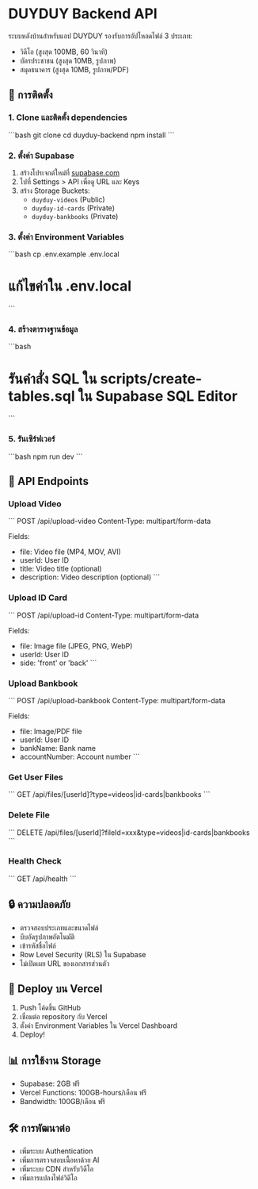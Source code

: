 # DUYDUY Backend API

ระบบหลังบ้านสำหรับแอป DUYDUY รองรับการอัปโหลดไฟล์ 3 ประเภท:
- วิดีโอ (สูงสุด 100MB, 60 วินาที)
- บัตรประชาชน (สูงสุด 10MB, รูปภาพ)
- สมุดธนาคาร (สูงสุด 10MB, รูปภาพ/PDF)

## 🚀 การติดตั้ง

### 1. Clone และติดตั้ง dependencies
\`\`\`bash
git clone <repository-url>
cd duyduy-backend
npm install
\`\`\`

### 2. ตั้งค่า Supabase
1. สร้างโปรเจกต์ใหม่ที่ [supabase.com](https://supabase.com)
2. ไปที่ Settings > API เพื่อดู URL และ Keys
3. สร้าง Storage Buckets:
   - `duyduy-videos` (Public)
   - `duyduy-id-cards` (Private)
   - `duyduy-bankbooks` (Private)

### 3. ตั้งค่า Environment Variables
\`\`\`bash
cp .env.example .env.local
# แก้ไขค่าใน .env.local
\`\`\`

### 4. สร้างตารางฐานข้อมูล
\`\`\`bash
# รันคำสั่ง SQL ใน scripts/create-tables.sql ใน Supabase SQL Editor
\`\`\`

### 5. รันเซิร์ฟเวอร์
\`\`\`bash
npm run dev
\`\`\`

## 📡 API Endpoints

### Upload Video
\`\`\`
POST /api/upload-video
Content-Type: multipart/form-data

Fields:
- file: Video file (MP4, MOV, AVI)
- userId: User ID
- title: Video title (optional)
- description: Video description (optional)
\`\`\`

### Upload ID Card
\`\`\`
POST /api/upload-id
Content-Type: multipart/form-data

Fields:
- file: Image file (JPEG, PNG, WebP)
- userId: User ID
- side: 'front' or 'back'
\`\`\`

### Upload Bankbook
\`\`\`
POST /api/upload-bankbook
Content-Type: multipart/form-data

Fields:
- file: Image/PDF file
- userId: User ID
- bankName: Bank name
- accountNumber: Account number
\`\`\`

### Get User Files
\`\`\`
GET /api/files/[userId]?type=videos|id-cards|bankbooks
\`\`\`

### Delete File
\`\`\`
DELETE /api/files/[userId]?fileId=xxx&type=videos|id-cards|bankbooks
\`\`\`

### Health Check
\`\`\`
GET /api/health
\`\`\`

## 🔒 ความปลอดภัย

- ตรวจสอบประเภทและขนาดไฟล์
- บีบอัดรูปภาพอัตโนมัติ
- เข้ารหัสชื่อไฟล์
- Row Level Security (RLS) ใน Supabase
- ไม่เปิดเผย URL ของเอกสารส่วนตัว

## 🚀 Deploy บน Vercel

1. Push โค้ดขึ้น GitHub
2. เชื่อมต่อ repository กับ Vercel
3. ตั้งค่า Environment Variables ใน Vercel Dashboard
4. Deploy!

## 📊 การใช้งาน Storage

- Supabase: 2GB ฟรี
- Vercel Functions: 100GB-hours/เดือน ฟรี
- Bandwidth: 100GB/เดือน ฟรี

## 🛠️ การพัฒนาต่อ

- เพิ่มระบบ Authentication
- เพิ่มการตรวจสอบเนื้อหาด้วย AI
- เพิ่มระบบ CDN สำหรับวิดีโอ
- เพิ่มการแปลงไฟล์วิดีโอ
